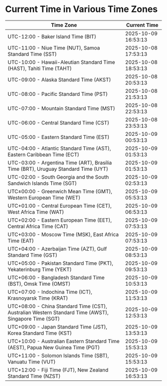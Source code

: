 # Current Time in Various Time Zones

| Time Zone | Current Time |
|-----------|--------------|
| UTC-12:00 - Baker Island Time (BIT) | 2025-10-09 16:53:13 |
| UTC-11:00 - Niue Time (NUT), Samoa Standard Time (SST) | 2025-10-08 17:53:13 |
| UTC-10:00 - Hawaii-Aleutian Standard Time (HAST), Tahiti Time (TAHT) | 2025-10-08 18:53:13 |
| UTC-09:00 - Alaska Standard Time (AKST) | 2025-10-08 20:53:13 |
| UTC-08:00 - Pacific Standard Time (PST) | 2025-10-08 21:53:13 |
| UTC-07:00 - Mountain Standard Time (MST) | 2025-10-08 22:53:13 |
| UTC-06:00 - Central Standard Time (CST) | 2025-10-08 23:53:13 |
| UTC-05:00 - Eastern Standard Time (EST) | 2025-10-09 00:53:13 |
| UTC-04:00 - Atlantic Standard Time (AST), Eastern Caribbean Time (ECT) | 2025-10-09 01:53:13 |
| UTC-03:00 - Argentina Time (ART), Brasília Time (BRT), Uruguay Standard Time (UYT) | 2025-10-09 01:53:13 |
| UTC-02:00 - South Georgia and the South Sandwich Islands Time (SGT) | 2025-10-09 02:53:13 |
| UTC±00:00 - Greenwich Mean Time (GMT), Western European Time (WET) | 2025-10-09 05:53:13 |
| UTC+01:00 - Central European Time (CET), West Africa Time (WAT) | 2025-10-09 06:53:13 |
| UTC+02:00 - Eastern European Time (EET), Central Africa Time (CAT) | 2025-10-09 07:53:13 |
| UTC+03:00 - Moscow Time (MSK), East Africa Time (EAT) | 2025-10-09 07:53:13 |
| UTC+04:00 - Azerbaijan Time (AZT), Gulf Standard Time (GST) | 2025-10-09 08:53:13 |
| UTC+05:00 - Pakistan Standard Time (PKT), Yekaterinburg Time (YEKT) | 2025-10-09 09:53:13 |
| UTC+06:00 - Bangladesh Standard Time (BST), Omsk Time (OMST) | 2025-10-09 10:53:13 |
| UTC+07:00 - Indochina Time (ICT), Krasnoyarsk Time (KRAT) | 2025-10-09 11:53:13 |
| UTC+08:00 - China Standard Time (CST), Australian Western Standard Time (AWST), Singapore Time (SGT) | 2025-10-09 12:53:13 |
| UTC+09:00 - Japan Standard Time (JST), Korea Standard Time (KST) | 2025-10-09 13:53:13 |
| UTC+10:00 - Australian Eastern Standard Time (AEST), Papua New Guinea Time (PGT) | 2025-10-09 15:53:13 |
| UTC+11:00 - Solomon Islands Time (SBT), Vanuatu Time (VUT) | 2025-10-09 15:53:13 |
| UTC+12:00 - Fiji Time (FJT), New Zealand Standard Time (NZST) | 2025-10-09 16:53:13 |
